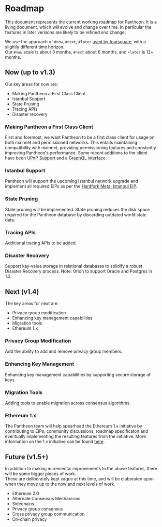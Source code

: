 # Roadmap
This document represents the current working roadmap for Pantheon.  It is a living document, which will 
evolve and change over time. In particular the features in later versions are likely to be refined and change.

We use the approach of  `#now`, `#next`, `#later` [used by foursquare](https://medium.com/@noah_weiss/now-next-later-roadmaps-without-the-drudgery-1cfe65656645), with a slightly different time horizon.  
Our `#now` scale is about 3 months, `#next` about 6 months, and `+later` is 12+ months.

## Now (up to v1.3)
Our key areas for now are:
* Making Pantheon a First Class Client
* Istanbul Support 
* State Pruning 
* Tracing APIs
* Disaster recovery 

### Making Pantheon a First Class Client

First and foremost, we want Pantheon to be a first class client for usage on both mainnet and permissioned networks. 
This entails maintaining compatibility with mainnet, providing permissioning features and constantly improving Pantheon's performance. 
Some recent additions to the client have been [UPnP Support](https://docs.pantheon.pegasys.tech/en/latest/Configuring-Pantheon/Networking/Using-UPnP/)
and a [GraphQL interface](https://docs.pantheon.pegasys.tech/en/latest/Pantheon-API/GraphQL/). 

### Istanbul Support

Pantheon will support the upcoming Istanbul network upgrade and implement all required EIPs as per the [Hardfork Meta: Istanbul EIP](https://eips.ethereum.org/EIPS/eip-1679). 

### State Pruning 

State pruning will be implemented. State pruning reduces the disk space required for the Pantheon database by discarding outdated world state data. 

### Tracing APIs 

Additional tracing APIs to be added. 

### Disaster Recovery

Support key-value storage in relational databases to solidify a robust Disaster Recovery process. Note: Orion to support Oracle and Postgres in 1.3. 

## Next (v1.4)
The key areas for next are:
* Privacy group modification 
* Enhancing key management capabilities 
* Migration tools  
* Ethereum 1.x 

### Privacy Group Modification 

Add the ability to add and remove privacy group members. 

### Enhancing Key Management

Enhancing key management capabilities by supporting secure storage of keys. 

### Migration Tools

Adding tools to enable migration across consensus algorithms. 

### Ethereum 1.x

The Pantheon team will help spearhead the Ethereum 1.x initiative by contributing to EIPs, community discussions, roadmap specificaton and eventually implementing the resulting features from the initiative. More information on the 1.x initiative can be found [here](https://docs.ethhub.io/ethereum-roadmap/ethereum-1.x/). 

## Future (v1.5+) 
In addition to making incremental improvements to the above features, there will be some bigger pieces of work.  
These are deliberately kept vague at this time, and will be elaborated upon when they move up to the now and next levels of work.

* Ethereum 2.0
* Alternate Consensus Mechanisms
* Sidechains
* Privacy group consensus 
* Cross privacy group communication 
* On-chain privacy 
